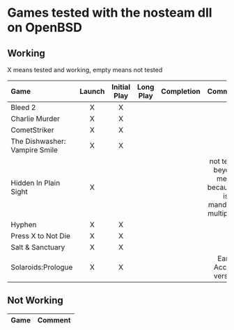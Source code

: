 # Games tested with the nosteam dll on OpenBSD

## Working

X means tested and working, empty means not tested

|Game|Launch|Initial Play|Long Play|Completion|Comments|
|:---|:----:|:----------:|:-------:|:--------:|:------:|
|Bleed 2		|X|X||||
|Charlie Murder		|X|X||||
|CometStriker		|X|X||||
|The Dishwasher: Vampire Smile	|X|X||||
|Hidden In Plain Sight	|X||||not tested beyond menu because of is mandatory multiplayer|
|Hyphen			|X|X||||
|Press X to Not Die	|X|X||||
|Salt & Sanctuary	|X|X||||
|Solaroids:Prologue	|X|X|||Early Access version|

## Not Working

|Game|Comment|
|:---|:-----:|

